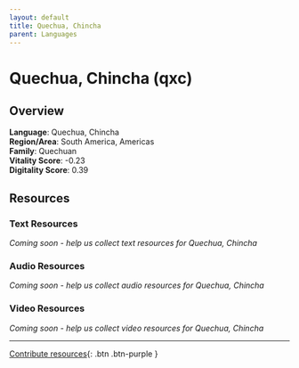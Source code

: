 ```yaml
---
layout: default
title: Quechua, Chincha
parent: Languages
---
```


# Quechua, Chincha (qxc)

## Overview

**Language**: Quechua, Chincha  
**Region/Area**: South America, Americas  
**Family**: Quechuan  
**Vitality Score**: -0.23  
**Digitality Score**: 0.39  

## Resources

### Text Resources
*Coming soon - help us collect text resources for Quechua, Chincha*

### Audio Resources
*Coming soon - help us collect audio resources for Quechua, Chincha*

### Video Resources
*Coming soon - help us collect video resources for Quechua, Chincha*

---

[Contribute resources](https://fairtrain.github.io/){: .btn .btn-purple }
